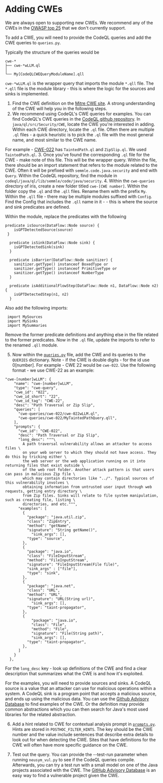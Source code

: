 # Adding CWEs
We are always open to supporting new CWEs. We recommend any of the CWEs in the [OWASP top 25](https://cwe.mitre.org/top25/) that we don't currently support. 

To add a CWE, you will need to provide the CodeQL queries and add the CWE queries to `queries.py`. 

Typically the structure of the queries would be
```
cwe-*
├── cwe-*wLLM.ql
│   
└── My[CodeQLCWEQueryModuleName].qll
```
`cwe-*wLLM.ql` is the wrapper query that imports the module `*.qll` file. The `*.qll` file is the module library - this is where the logic for the sources and sinks is implemented. 

1. Find the CWE definition on the [Mitre CWE site](https://cwe.mitre.org/data/definitions/502.html). A strong understanding of the CWE will help you in the following steps.
2. We recommend using CodeQL's CWE queries for examples. You can find CodeQL's CWE queries in the [CodeQL github repository](https://github.com/github/codeql). In `java/ql/src/Security/CWE`, locate the CWE you're interested in adding. Within each CWE directory, locate the `.ql` file. Often there are multiple `.ql` files - a quick heuristic is to pick the `.ql` file with the most general name, and most similar to the CWE name. 

For example - [CWE-022](https://cwe.mitre.org/data/definitions/22.html) has `TaintedPath.ql` and `ZipSlip.ql`. We used `TaintedPath.ql`. 
3. Once you've found the corresponding `.ql` file for the CWE - make note of this file. This will be the wrapper query. Within the file, there should be an import statement that refers to the module related to the CWE. Often it will be prefixed with `semmle.code.java.security` and end with `Query`. Within the CodeQL repository, find the module in `codeql/java/ql/lib/semmle/code/java/security`. 
4. Within the `cwe-queries` directory of iris, create a new folder titled `cwe-[CWE number]`. Within the folder copy the `.ql` and the `.qll` files. Rename them with the prefix `My`. Within the `.qll` file - there may be multiple modules suffixed with `Config`. Find the Config that includes the `.qll` name in it - - this is where the source and sink predicates are defined. 

Within the module, replace the predicates with the following
```
predicate isSource(DataFlow::Node source) {
    isGPTDetectedSource(source)
 }

  predicate isSink(DataFlow::Node sink) {
    isGPTDetectedSink(sink)
  }

  predicate isBarrier(DataFlow::Node sanitizer) {
    sanitizer.getType() instanceof BoxedType or
    sanitizer.getType() instanceof PrimitiveType or
    sanitizer.getType() instanceof NumberType
  }

  predicate isAdditionalFlowStep(DataFlow::Node n1, DataFlow::Node n2) {
    isGPTDetectedStep(n1, n2)
  }
```

Also add the following imports:
```
 import MySources
 import MySinks
 import MySummaries
```

Remove the former predicate definitions and anything else in the file related to the former predicates. Now in the `.ql` file, update the imports to refer to the renamed `.qll` module.

5. Now within the [`queries.py`](../src/queries.py) file, add the CWE and its queries to the `QUERIES` dictionary. Note - if the CWE is double digits - for the id use 0[number]. For example - CWE 22 would be `cwe-022`. Use the following format - we use CWE-22 as an example:
```
"cwe-[number]wLLM": {
    "name": "cwe-[number]wLLM",
    "type": "cwe-query",
    "cwe_id": "022",
    "cwe_id_short": "22",
    "cwe_id_tag": "CWE-22",
    "desc": "Path Traversal or Zip Slip",
    "queries": [
      "cwe-queries/cwe-022/cwe-022wLLM.ql",
      "cwe-queries/cwe-022/MyTaintedPathQuery.qll",
    ],
    "prompts": {
      "cwe_id": "CWE-022",
      "desc": "Path Traversal or Zip Slip",
      "long_desc": """\
        A path traversal vulnerability allows an attacker to access files \
        on your web server to which they should not have access. They do this by tricking either \
        the web server or the web application running on it into returning files that exist outside \
        of the web root folder. Another attack pattern is that users can pass in malicious Zip file \
        which may contain directories like "../". Typical sources of this vulnerability involves \
        obtaining information from untrusted user input through web requests, getting entry directory \
        from Zip files. Sinks will relate to file system manipulation, such as creating file, listing \
        directories, and etc.""",
      "examples": [
        {
          "package": "java.util.zip",
          "class": "ZipEntry",
          "method": "getName",
          "signature": "String getName()",
            "sink_args": [],
          "type": "source",
        },
        {
          "package": "java.io",
          "class": "FileInputStream",
          "method": "FileInputStream",
          "signature": "FileInputStream(File file)",
          "sink_args" : ["file"],
          "type": "sink",
        },
        {
          "package": "java.net",
          "class": "URL",
          "method": "URL",
          "signature": "URL(String url)",
            "sink_args": [],
          "type": "taint-propagator",
        },
        {
            "package": "java.io",
            "class": "File",
            "method": "File",
            "signature": "File(String path)",
            "sink_args": [],
          "type": "taint-propagator",
        },
      ]
    }
  },
```

For the `long_desc` key - look up definitions of the CWE and find a clear description that summarizes what the CWE is and how it's exploited. 

For the examples, you will need to provide sources and sinks. A CodeQL source is a value that an attacker can use for malicious operations within a system. A CodeQL sink is a program point that accepts a malicious source, and ends up using the malicious data. You can use the [Github Advisory Database](https://github.com/advisories) to find examples of the CWE. Or the definition may provide common abstractions which you can then search for Java's most used libraries for the related abstraction. 

6. Add a hint related to CWE for contextual analysis prompt in [`prompts.py`](../src/prompts.py). Hints are stored in `POSTHOC_FILTER_HINTS`. The key should be the CWE number and the value include sentences that describe extra details to look out for when detecting the CWE. Sites that have definitions for the CWE will often have more specific guidance on the CWE.

6. Test out the query. You can provide the --test-run parameter when running `neusym_vul.py` to see if the CodeQL queries compile. Afterwards, you can try a test run with a small model on one of the Java projects associated with the CWE. The [GitHub Advisory Database](https://github.com/advisories) is an easy way to find a vulnerable project given the CWE.